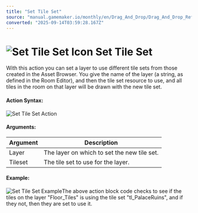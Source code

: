 ```yaml
---
title: "Set Tile Set"
source: "manual.gamemaker.io/monthly/en/Drag_And_Drop/Drag_And_Drop_Reference/Tiles/Set_Tile_Set.htm"
converted: "2025-09-14T03:59:28.167Z"
---
```


# ![Set Tile Set Icon](../../../assets/Images/Scripting_Reference/Drag_And_Drop/Reference/Tiles/i_Tiles_Set_Tile_Set.png) Set Tile Set

With this action you can set a layer to use different tile sets from those created in the Asset Browser. You give the name of the layer (a string, as defined in the Room Editor), and then the tile set resource to use, and all tiles in the room on that layer will be drawn with the new tile set.

#### Action Syntax:

![Set Tile Set Action](../../../assets/Images/Scripting_Reference/Drag_And_Drop/Reference/Tiles/a_Tiles_Set_Tile_Set.png)

#### Arguments:

| Argument | Description |
| --- | --- |
| Layer | The layer on which to set the new tile set. |
| Tileset | The tile set to use for the layer. |

#### Example:

![Set Tile Set Example](../../../assets/Images/Scripting_Reference/Drag_And_Drop/Reference/Tiles/e_Tiles_Set_Tile_Set.png)The above action block code checks to see if the tiles on the layer "Floor\_Tiles" is using the tile set "tl\_PalaceRuins", and if they not, then they are set to use it.